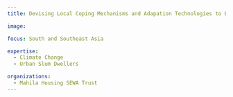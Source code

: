 ```yaml
---
title: Devising Local Coping Mechanisms and Adapation Technologies to Build Climate-Resilience Capacities of the Urban Poor in South Asia

image: 

focus: South and Southeast Asia

expertise:
  - Climate Change
  - Urban Slum Dwellers

organizations:
  - Mahila Housing SEWA Trust
---
```

